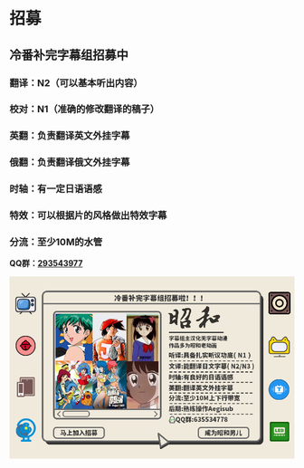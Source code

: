# 招募

## 冷番补完字幕组招募中

### 翻译：N2（可以基本听出内容）

### **校对：N1（准确的修改翻译的稿子）**

### **英翻：负责翻译英文外挂字幕**

### **俄翻：负责翻译俄文外挂字幕**

### **时轴：有一定日语语感**

### **特效：可以根据片的风格做出特效字幕**

### **分流：至少10M的水管**

**QQ群：**[**293543977**](https://jq.qq.com/?\_wv=1027\&k=46bJVff)





![](.gitbook/assets/image.png)
